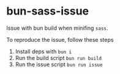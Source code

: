 # bun-sass-issue

Issue with bun build when minifing `sass`.

To reproduce the issue, follow these steps

1. Install deps with `bun i`
2. Run the build script `bun run build`
3. Run the issue script `bun run issue`

